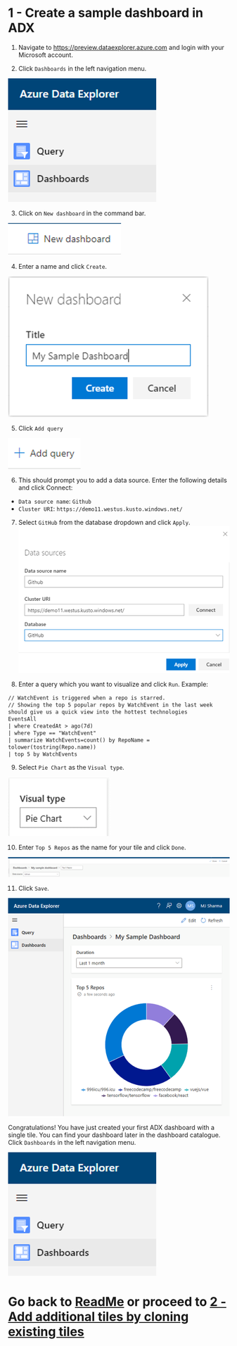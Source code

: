 # 1 - Create a sample dashboard in ADX

1. Navigate to https://preview.dataexplorer.azure.com and login with your Microsoft account.

2. Click `Dashboards` in the left navigation menu.

![](../images/LeftNav_Dashboards.png)

3. Click on `New dashboard` in the command bar.

![](../images/CommandBar_NewDashboard.png)

4. Enter a name and click `Create`.

![](../images/CreateNewDashboard.png)

5. Click `Add query`

![](../images/AddQuery.png)

6. This should prompt you to add a data source. Enter the following details and click Connect:

- `Data source name`: `Github`
- `Cluster URI`: `https://demo11.westus.kusto.windows.net/`

7. Select `GitHub` from the database dropdown and click `Apply`.
   ![](../images/DataSource.png)

8. Enter a query which you want to visualize and click `Run`.
   Example:

```
// WatchEvent is triggered when a repo is starred.
// Showing the top 5 popular repos by WatchEvent in the last week should give us a quick view into the hottest technologies
EventsAll
| where CreatedAt > ago(7d)
| where Type == "WatchEvent"
| summarize WatchEvents=count() by RepoName = tolower(tostring(Repo.name))
| top 5 by WatchEvents
```

9. Select `Pie Chart` as the `Visual type`.

![](../images/PieChartVisualType.png)

10. Enter `Top 5 Repos` as the name for your tile and click `Done`.

![](../images/TileTitleTop5Repos.png)

11. Click `Save`.

![](../images/SampleDashboardWithFirstTile.png)

Congratulations! You have just created your first ADX dashboard with a single tile. You can find your dashboard later in the dashboard catalogue. Click `Dashboards` in the left navigation menu.

![](../images/LeftNav_Dashboards.png)

# Go back to [ReadMe](../README.md) or proceed to [2 - Add additional tiles by cloning existing tiles](2-CloneTile.md)
